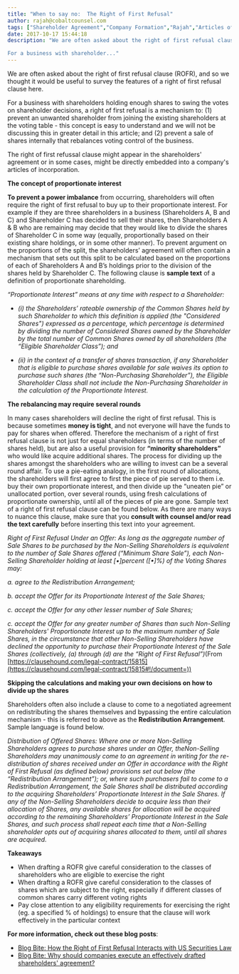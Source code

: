 ```yaml
---
title: "When to say no:  The Right of First Refusal"
author: rajah@cobaltcounsel.com
tags: ["Shareholder Agreement","Company Formation","Rajah","Articles of Incorporation","Canada (ON)","Canada (General)"]
date: 2017-10-17 15:44:18
description: "We are often asked about the right of first refusal clause (ROFR), and so we thought it would be useful to survey the features of a right of first refusal clause here.

For a business with shareholder..."
---
```


We are often asked about the right of first refusal clause (ROFR), and so we thought it would be useful to survey the features of a right of first refusal clause here.

For a business with shareholders holding enough shares to swing the votes on shareholder decisions, a right of first refusal is a mechanism to: (1) prevent an unwanted shareholder from joining the existing shareholders at the voting table - this concept is easy to understand and we will not be discussing this in greater detail in this article; and (2) prevent a sale of shares internally that rebalances voting control of the business.
 
The right of first refussal clause might appear in the shareholders' agreement or in some cases, might be directly embedded into a company's articles of incorporation.


**The concept of proportionate interest**

**To prevent a power imbalance** from occurring, shareholders will often require the right of first refusal to buy up to their proportionate interest.   For example if they are three shareholders in a business (Shareholders A, B and C) and Shareholder C has decided to sell their shares, then Shareholders A & B who are remaining may decide that they would like to divide the shares of Shareholder C in some way (equally, proportionally based on their existing share holdings, or in some other manner).  To prevent argument on the proportions of the split, the shareholders’ agreement will often contain a mechanism that sets out this split to be calculated based on the proportions of each of Shareholders A and B’s holdings prior to the division of the shares held by Shareholder C.  The following clause is **sample text** of a definition of proportionate shareholding.

 

 *“Proportionate Interest” means at any time with respect to a Shareholder:*
 
- *(i) the Shareholders’ rateable ownership of the Common Shares held by such Shareholder to which this definition is applied (the "Considered Shares") expressed as a percentage, which percentage is determined by dividing the number of Considered Shares owned by the Shareholder by the total number of Common Shares owned by all shareholders (the “Eligible Shareholder Class”); and*
 
- *(ii) in the context of a transfer of shares transaction, if any Shareholder that is eligible to purchase shares available for sale waives its option to purchase such shares (the “Non-Purchasing Shareholder”), the Eligible Shareholder Class shall not include the Non-Purchasing Shareholder in the calculation of the Proportionate Interest.*

 

**The rebalancing may require several rounds**

In many cases shareholders will decline the right of first refusal.  This is because sometimes **money is tight**, and not everyone will have the funds to pay for shares when offered.  Therefore the mechanism of a  right of first refusal clause is not just for equal shareholders (in terms of the number of shares held), but are also a useful provision for **“minority shareholders”** who would like acquire additional shares.  The process for dividing up the shares amongst the shareholders who are willing to invest can be a several round affair.  To use a pie-eating analogy, in the first round of allocations, the shareholders will first agree to first the piece of pie served to them i.e. buy their own proportionate interest, and then divide up the “uneaten pie” or unallocated portion, over several rounds, using fresh calculations of proportionate ownership, until all of the pieces of pie are gone. Sample text of a right of first refusal clause can be found below. As there are many ways to nuance this clause, make sure that you **consult with counsel and/or read the text carefully** before inserting this text into your agreement.

 

*Right of First Refusal Under an Offer: As long as the aggregate number of Sale Shares to be purchased by the Non-Selling Shareholders is equivalent to the number of Sale Shares offered (“Minimum Share Sale”), each Non-Selling Shareholder holding at least [•]percent ([•]%) of the Voting Shares may:*

*a.  agree to the Redistribution Arrangement;*

*b. accept the Offer for its Proportionate Interest of the Sale Shares;*

*c. accept the Offer for any other lesser number of Sale Shares;*

*c. accept the Offer for any greater number of Shares than such Non-Selling Shareholders' Proportionate Interest up to the maximum number of Sale Shares, in the circumstance that other Non-Selling Shareholders have declined the opportunity to purchase their Proportionate Interest of the Sale Shares (collectively, (a) through (d) are the “Right of First Refusal”)*(From [https://clausehound.com/legal-contract/15815](https://clausehound.com/legal-contract/15815#!/document=))

 

 

 

**Skipping the calculations and making your own decisions on how to divide up the shares**

Shareholders often also include a clause to come to a negotiated agreement on redistributing the shares themselves and bypassing the entire calculation mechanism - this is referred to above as the **Redistribution Arrangement**.  Sample language is found below.

 

*Distribution of Offered Shares: Where one or more Non-Selling Shareholders agrees to purchase shares under an Offer, theNon-Selling Shareholders may unanimously come to an agreement in writing for the re-distribution of shares received under an Offer in accordance with the Right of First Refusal (as defined below) provisions set out below (the “Redistribution Arrangement”); or, where such purchasers fail to come to a Redistribution Arrangement, the Sale Shares shall be distributed according to the acquiring Shareholders’ Proportionate Interest in the Sale Shares. If any of the Non-Selling Shareholders decide to acquire less than their allocation of Shares, any available shares for allocation will be acquired according to the remaining Shareholders’ Proportionate Interest in the Sale Shares, and such process shall repeat each time that a Non-Selling shareholder opts out of acquiring shares allocated to them, until all shares are acquired.*

 

 

**Takeaways**
- When drafting a ROFR give careful consideration to the classes of shareholders who are eligible to exercise the right 
- When drafting a ROFR give careful consideration to the classes of shares which are subject to the right, especially if different classes of common shares carry different voting rights
- Pay close attention to any eligibility requirements for exercising the right (eg. a specified % of holdings) to ensure that the clause will work effectively in the particular context


**For more information, check out these blog posts**:
- [Blog Bite: How the Right of First Refusal Interacts with US Securities Law](https://blog.clausehound.com/blog-bite-how-the-right-of-first-refusal-interacts-with-us-securities-law/)
-  [Blog Bite: Why should companies execute an effectively drafted shareholders' agreement?]( https://blog.clausehound.com/blog-bite-why-should-companies-execute-an-effectively-drafted-shareholders-agreement/)
